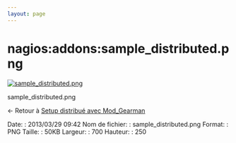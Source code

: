 ```yaml
---
layout: page
---
```


nagios:addons:sample\_distributed.png
=====================================

[![sample\_distributed.png](../..//assets/media/nagios/addons/sample_distributed.png@cache=&w=700&h=250 "sample_distributed.png")](../..//assets/media/nagios/addons/sample_distributed.png@cache= "Afficher le fichier original")

sample\_distributed.png

← Retour à [Setup distribué avec
Mod\_Gearman](../../../nagios/addons/mod_gearman.html "nagios:addons:mod_gearman")

Date:
:   2013/03/29 09:42
Nom de fichier:
:   sample\_distributed.png
Format:
:   PNG
Taille:
:   50KB
Largeur:
:   700
Hauteur:
:   250

